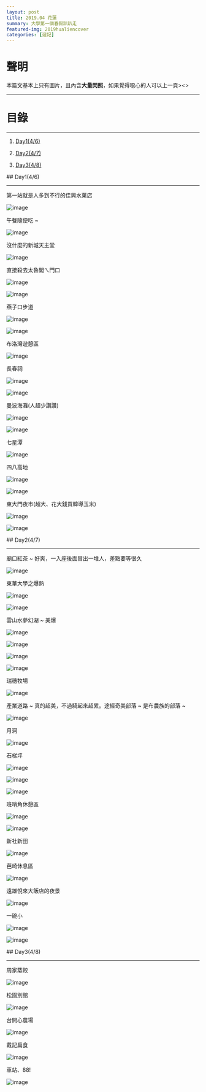 ```yaml
---
layout: post
title: 2019.04 花蓮
summary: 大學第一個春假趴趴走
featured-img: 2019hualiencover
categories: [遊記]
---
```


# 聲明 

本篇文基本上只有圖片，且內含**大量閃照**，如果覺得噁心的人可以上一頁><>

***

# 目錄

***

1. [Day1(4/6)](#Day1(4/6))

2. [Day2(4/7)](#Day2(4/7))

3. [Day3(4/8)](#Day3(4/8))



<a name="Day1(4/6)"/>
## Day1(4/6)
 
***

第一站就是人多到不行的佳興水菓店

![image](https://raw.githubusercontent.com/poi0905/blog/master/assets/img/posts/2019hualien_01.JPEG)

午餐隨便吃 ~

![image](https://raw.githubusercontent.com/poi0905/blog/master/assets/img/posts/2019hualien_02.JPEG)

沒什麼的新城天主堂

![image](https://raw.githubusercontent.com/poi0905/blog/master/assets/img/posts/2019hualien_03.JPEG)

直接殺去太魯閣ㄟ門口

![image](https://raw.githubusercontent.com/poi0905/blog/master/assets/img/posts/2019hualien_04.JPEG)

![image](https://raw.githubusercontent.com/poi0905/blog/master/assets/img/posts/2019hualien_05.JPEG)

燕子口步道

![image](https://raw.githubusercontent.com/poi0905/blog/master/assets/img/posts/2019hualien_06.JPEG)

![image](https://raw.githubusercontent.com/poi0905/blog/master/assets/img/posts/2019hualien_07.JPEG)

布洛灣遊憩區

![image](https://raw.githubusercontent.com/poi0905/blog/master/assets/img/posts/2019hualien_08.JPEG)

長春祠

![image](https://raw.githubusercontent.com/poi0905/blog/master/assets/img/posts/2019hualien_09.JPEG)

![image](https://raw.githubusercontent.com/poi0905/blog/master/assets/img/posts/2019hualien_10.JPEG)


曼波海灘(人超少讚讚)

![image](https://raw.githubusercontent.com/poi0905/blog/master/assets/img/posts/2019hualien_11.JPEG)

![image](https://raw.githubusercontent.com/poi0905/blog/master/assets/img/posts/2019hualien_12.JPG)

七星潭

![image](https://raw.githubusercontent.com/poi0905/blog/master/assets/img/posts/2019hualien_13.JPEG)

四八高地

![image](https://raw.githubusercontent.com/poi0905/blog/master/assets/img/posts/2019hualien_14.JPEG)

![image](https://raw.githubusercontent.com/poi0905/blog/master/assets/img/posts/2019hualien_15.JPEG)

東大門夜市(超大、花大錢買韓導玉米)

![image](https://raw.githubusercontent.com/poi0905/blog/master/assets/img/posts/2019hualien_16.JPEG)

![image](https://raw.githubusercontent.com/poi0905/blog/master/assets/img/posts/2019hualien_17.jpg)



<a name="Day2(4/7)"/>
## Day2(4/7)

***

廟口紅茶 ~ 好爽，一入座後面冒出一堆人，差點要等很久

![image](https://raw.githubusercontent.com/poi0905/blog/master/assets/img/posts/2019hualien_18.JPEG)

東華大學之爆熱

![image](https://raw.githubusercontent.com/poi0905/blog/master/assets/img/posts/2019hualien_19.JPEG)

![image](https://raw.githubusercontent.com/poi0905/blog/master/assets/img/posts/2019hualien_20.JPEG)

雲山水夢幻湖 ~ 美爆

![image](https://raw.githubusercontent.com/poi0905/blog/master/assets/img/posts/2019hualien_21.JPEG)

![image](https://raw.githubusercontent.com/poi0905/blog/master/assets/img/posts/2019hualien_22.JPEG)

![image](https://raw.githubusercontent.com/poi0905/blog/master/assets/img/posts/2019hualien_23.JPEG)

![image](https://raw.githubusercontent.com/poi0905/blog/master/assets/img/posts/2019hualien_24.JPEG)

瑞穗牧場

![image](https://raw.githubusercontent.com/poi0905/blog/master/assets/img/posts/2019hualien_25.JPEG)

產業道路 ~ 真的超美，不過騎起來超累。途經奇美部落 ~ 是布農族的部落 ~

![image](https://raw.githubusercontent.com/poi0905/blog/master/assets/img/posts/2019hualien_26.JPEG)


月洞

![image](https://raw.githubusercontent.com/poi0905/blog/master/assets/img/posts/2019hualien_27.JPEG)

石梯坪

![image](https://raw.githubusercontent.com/poi0905/blog/master/assets/img/posts/2019hualien_28.JPEG)

![image](https://raw.githubusercontent.com/poi0905/blog/master/assets/img/posts/2019hualien_29.jpg)

![image](https://raw.githubusercontent.com/poi0905/blog/master/assets/img/posts/2019hualien_30.JPEG)

班哨角休憩區

![image](https://raw.githubusercontent.com/poi0905/blog/master/assets/img/posts/2019hualien_31.JPEG)

![image](https://raw.githubusercontent.com/poi0905/blog/master/assets/img/posts/2019hualien_32.JPEG)


新社新田

![image](https://raw.githubusercontent.com/poi0905/blog/master/assets/img/posts/2019hualien_33.JPEG)

芭崎休息區

![image](https://raw.githubusercontent.com/poi0905/blog/master/assets/img/posts/2019hualien_34.JPEG)

遠雄悅來大飯店的夜景

![image](https://raw.githubusercontent.com/poi0905/blog/master/assets/img/posts/2019hualien_35.JPEG)

一碗小

![image](https://raw.githubusercontent.com/poi0905/blog/master/assets/img/posts/2019hualien_36.JPEG)

![image](https://raw.githubusercontent.com/poi0905/blog/master/assets/img/posts/2019hualien_37.JPEG)

<a name="Day3(4/8)"/>
## Day3(4/8)

***

周家蒸餃

![image](https://raw.githubusercontent.com/poi0905/blog/master/assets/img/posts/2019hualien_38.JPEG)

松園別館

![image](https://raw.githubusercontent.com/poi0905/blog/master/assets/img/posts/2019hualien_39.JPEG)

台開心農場

![image](https://raw.githubusercontent.com/poi0905/blog/master/assets/img/posts/2019hualien_40.JPEG)

戴記扁食

![image](https://raw.githubusercontent.com/poi0905/blog/master/assets/img/posts/2019hualien_41.JPEG)

車站、88!

![image](https://raw.githubusercontent.com/poi0905/blog/master/assets/img/posts/2019hualien_42.JPEG)


